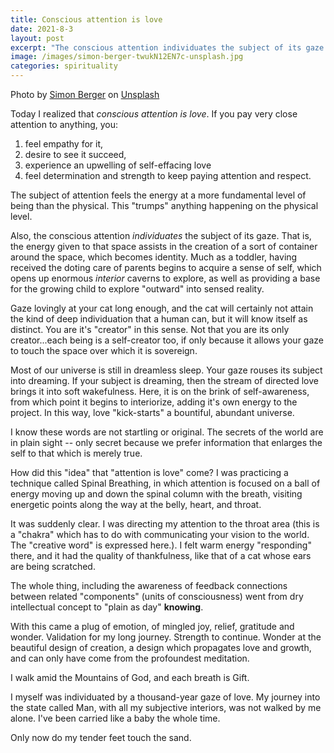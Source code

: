 ```yaml
---
title: Conscious attention is love
date: 2021-8-3
layout: post
excerpt: "The conscious attention individuates the subject of its gaze. That is, the energy given to that space assists in the creation of a sort of container around the space, which becomes identity. Much as a toddler, having received the doting care of parents begins to acquire a sense of self, which opens up enormous interior caverns to explore, as well as providing a base for the growing child to explore 'outward' into sensed reality."
image: /images/simon-berger-twukN12EN7c-unsplash.jpg
categories: spirituality
---
```


Photo by <a href="https://unsplash.com/@8moments?utm_source=unsplash&utm_medium=referral&utm_content=creditCopyText">Simon Berger</a> on <a href="https://unsplash.com/s/photos/meditation-mountain?utm_source=unsplash&utm_medium=referral&utm_content=creditCopyText">Unsplash</a>


Today I realized that *conscious attention is love*. If you pay very close
attention to anything, you:

1. feel empathy for it,
1. desire to see it succeed,
1. experience an upwelling of self-effacing love
1. feel determination and strength to keep paying attention and respect.

The subject of attention feels the energy at a more fundamental level of being
than the physical. This "trumps" anything happening on the physical level.

Also, the conscious attention *individuates* the subject of its gaze. That is,
the energy given to that space assists in the creation of a sort of
container around the space, which becomes identity. Much as a toddler, having
received the doting care of parents begins to acquire a sense of self,
which opens up enormous *interior* caverns to explore, as well as providing
a base for the growing child to explore "outward" into sensed reality.

Gaze lovingly at your cat long enough, and the cat will certainly not
attain the kind of deep individuation that a human can, but it will know
itself as distinct. You are it's "creator" in this sense. Not that you are
its only creator...each being is a self-creator too, if only because it allows
your gaze to touch the space over which it is sovereign.

Most of our universe is still in dreamless sleep. Your gaze rouses its subject
into dreaming. If your subject is dreaming, then the stream of directed love
brings it into soft wakefulness. Here, it is on the brink of self-awareness,
from which point it begins to interiorize, adding it's own energy to the
project. In this way, love "kick-starts" a bountiful, abundant universe.

I know these words are not startling or original. The secrets of the world are
in plain sight -- only secret because we prefer information that enlarges the
self to that which is merely true.

How did this "idea" that "attention is love" come? I was practicing a technique
called Spinal Breathing, in which attention is focused on a ball of energy
moving up and down the spinal column with the breath, visiting energetic points
along the way at the belly, heart, and throat.

It was suddenly clear. I was directing my attention to the throat area (this is
a "chakra" which has to do with communicating your vision to the world. The
"creative word" is expressed here.). I felt warm energy "responding" there, and
it had the quality of thankfulness, like that of a cat whose ears are being
scratched.

The whole thing, including the awareness of feedback connections between
related "components" (units of consciousness) went from dry intellectual
concept to "plain as day" **knowing**.

With this came a plug of emotion, of mingled joy, relief, gratitude and wonder.
Validation for my long journey. Strength to continue. Wonder at the beautiful
design of creation, a design which propagates love and growth, and can only
have come from the profoundest meditation.

I walk amid the Mountains of God, and each breath is Gift.

I myself was individuated by a thousand-year gaze of love. My journey into the
state called Man, with all my subjective interiors, was not walked by me alone.
I've been carried like a baby the whole time.

Only now do my tender feet touch the sand.


